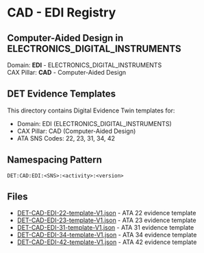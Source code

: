 # CAD - EDI Registry

## Computer-Aided Design in ELECTRONICS_DIGITAL_INSTRUMENTS

Domain: **EDI** - ELECTRONICS_DIGITAL_INSTRUMENTS  
CAX Pillar: **CAD** - Computer-Aided Design

## DET Evidence Templates

This directory contains Digital Evidence Twin templates for:
- Domain: EDI (ELECTRONICS_DIGITAL_INSTRUMENTS)
- CAX Pillar: CAD (Computer-Aided Design)
- ATA SNS Codes: 22, 23, 31, 34, 42

## Namespacing Pattern
```
DET:CAD:EDI:<SNS>:<activity>:<version>
```

## Files
- [DET-CAD-EDI-22-template-V1.json](DET-CAD-EDI-22-template-V1.json) - ATA 22 evidence template
- [DET-CAD-EDI-23-template-V1.json](DET-CAD-EDI-23-template-V1.json) - ATA 23 evidence template
- [DET-CAD-EDI-31-template-V1.json](DET-CAD-EDI-31-template-V1.json) - ATA 31 evidence template
- [DET-CAD-EDI-34-template-V1.json](DET-CAD-EDI-34-template-V1.json) - ATA 34 evidence template
- [DET-CAD-EDI-42-template-V1.json](DET-CAD-EDI-42-template-V1.json) - ATA 42 evidence template
